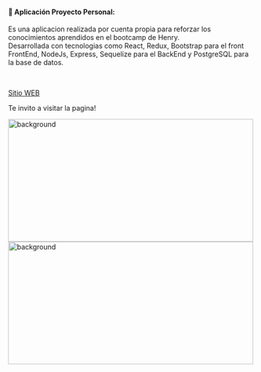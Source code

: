 <h4>🧪 Aplicación Proyecto Personal:</h4>
<p>Es una aplicacion realizada por cuenta propia para reforzar los conocimientos aprendidos en el bootcamp de Henry.</br>
  Desarrollada con tecnologias como React, Redux, Bootstrap para el front FrontEnd, NodeJs, Express, Sequelize para el BackEnd y PostgreSQL para la base de datos.</p>
</br>



 <a href="https://rick-y-morty-tomas-di-bacco.vercel.app/" rel="noopener noreferrer" target="_blank">Sitio WEB</a>
<p>Te invito a visitar la pagina!</p>
<img src="https://github.com/Tdibacco17/Rick-y-Morty/blob/main/Imagenes/captura%20rick.png" alt="background" width="500px" height="250px"/>
<img src="https://github.com/Tdibacco17/Rick-y-Morty/blob/main/Imagenes/captura%20rick%202.png" alt="background" width="500px" height="250px"/>


